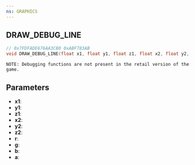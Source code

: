 ```yaml
---
ns: GRAPHICS
---
```

## DRAW_DEBUG_LINE

```c
// 0x7FDFADE676AA3CB0 0xABF783AB
void DRAW_DEBUG_LINE(float x1, float y1, float z1, float x2, float y2, float z2, int r, int g, int b, int a);
```

```
NOTE: Debugging functions are not present in the retail version of the game.  
```

## Parameters
* **x1**: 
* **y1**: 
* **z1**: 
* **x2**: 
* **y2**: 
* **z2**: 
* **r**: 
* **g**: 
* **b**: 
* **a**: 

